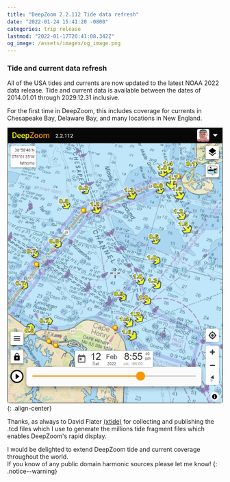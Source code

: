 ```yaml
---
title: "DeepZoom 2.2.112 Tide data refresh"
date: "2022-01-24 15:41:20 -0800"
categories: trip release
lastmod: "2022-01-17T20:41:08.342Z"
og_image: /assets/images/og_image.png
---
```


### Tide and current data refresh 

All of the USA tides and currents are now updated to the latest NOAA 2022 data release.
Tide and current data is available between the dates of 2014.01.01 through 2029.12.31 inclusive.

For the first time in DeepZoom, this includes coverage for currents in Chesapeake Bay, Delaware Bay, and many locations in New England.

![](/assets/images/chesapeake-currents.png){: .align-center}

Thanks, as always to David Flater  [(xtide)](https://flaterco.com/xtide/files.html) for collecting and publishing the .tcd files which I use to generate the millions 
tide fragment files which enables DeepZoom's rapid display. 


I would be delighted to extend DeepZoom tide and current coverage throughout the world.  <br/>
If you know of any public domain harmonic sources please let me know!
{: .notice--warning}


